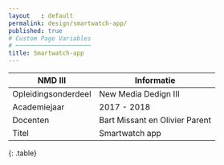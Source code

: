 ```yaml
---
layout   : default
permalink: design/smartwatch-app/
published: true
# Custom Page Variables
# ─────────────────────
title: Smartwatch-app
---
```

NMD III                 | Informatie
------                  | ------ |
Opleidingsonderdeel     | New Media Dedign III |
Academiejaar            | 2017 - 2018 |
Docenten                | Bart Missant en Olivier Parent|
Titel                   | Smartwatch app |
{: .table} 